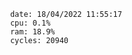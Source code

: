 

                date: 18/04/2022 11:55:17
                cpu: 0.1%
                ram: 18.9%
                cycles: 20940

                         